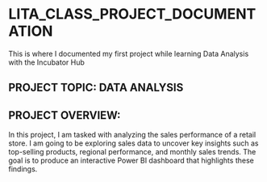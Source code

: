 # LITA_CLASS_PROJECT_DOCUMENTATION
This is where I documented my first project while learning Data Analysis with the Incubator Hub

## PROJECT TOPIC: DATA ANALYSIS
## PROJECT OVERVIEW: 
In this project, I am tasked with analyzing the sales performance of a retail store. 
I am going to be exploring sales data to uncover key insights such as top-selling products, regional performance, and monthly sales trends.
The goal is to produce an interactive Power BI dashboard that highlights these findings.
